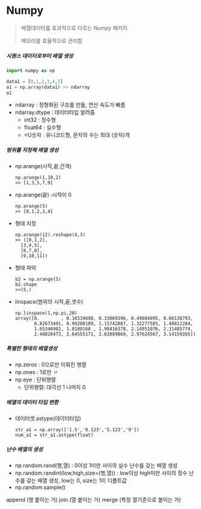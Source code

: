# Numpy

>  배열데이터를 효과적으로 다루는 Numpy 패키지
>
>  메모리를 효율적으로 관리함



##### 시퀀스 데이터로부터 배열 생성

```python
import numpy as np

data1 = [0,1,2,3,4,5]
a1 = np.array(data1) >> ndarray
a1
```

- ndarray : 정형화된 구조를 만듦, 연산 속도가 빠름
- ndarray.dtype : 데이터타입 알려줌
  - int32 : 정수형
  - float64 : 실수형
  - <U숫자 : 유니코드형, 문자의 수는 최대 (숫자)개



##### 범위를 지정해 배열 생성

- np.arange(시작,끝,간격)

  ```
  np.arange(1,10,2)
  >> [1,3,5,7,9]
  ```

  

- np.arange(끝) :시작이 0

  ```
  np.arange(5)
  >> [0,1,2,3,4]
  ```

- 형태 지정

  ```
  np.arange(12).reshape(4,3)
  >> ([0,1,2],
  	[3,4,5],
  	[6,7,8],
  	[9,10,11])
  ```

- 형태 파악

  ```
  b2 = np.arange(5)
  b2.shape
  >>(5,)
  ```

- linspace(범위의 시작,끝,갯수)

  ```
  np.linspace(1,np.pi,20)
  array([0.        , 0.16534698, 0.33069396, 0.49604095, 0.66138793,
         0.82673491, 0.99208189, 1.15742887, 1.32277585, 1.48812284,
         1.65346982, 1.8188168 , 1.98416378, 2.14951076, 2.31485774,
         2.48020473, 2.64555171, 2.81089869, 2.97624567, 3.14159265])
  ```



##### 특별한 형태의 배열생성

- np.zeros : 0으로만 이뤄진 행렬
- np.ones : 1로만 〃
- np.eye : 단위행렬
  - 단위행렬: 대각선 1 나머지 0 



##### 배열의 데이터 타입 변환

- 데이터셋.astype(데이터타입)

  ```
  str_a1 = np.array(['1.5','0.123','5.123','9'])
  num_a1 = str_a1.astype(float)
  ```



##### 난수 배열의 생성

- np.random.rand(행,열) : 0이상 1미만 사이의 실수 난수를 갖는 배열 생성
- np.random.randint(low,high,size=(행,열)) : low이상 high미만 사이의 정수 난수를 갖는 배열 생성, low는 0, size는 1이 디폴트값
- np.random.sample()



append (행 붙이는 거)
join (열 붙이는 거)
merge (특정 열기준으로 붙이는 거)